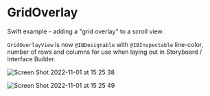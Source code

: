 # GridOverlay

Swift example - adding a "grid overlay" to a scroll view.

`GridOverlayView` is now `@IBDesignable` with `@IBInspectable` line-color, number of rows and columns for use when laying out in Storyboard / Interface Builder.

![Screen Shot 2022-11-01 at 15 25 38](https://user-images.githubusercontent.com/9865951/199321152-937d4e23-5405-499a-9002-656c1443e9dc.png)

![Screen Shot 2022-11-01 at 15 25 49](https://user-images.githubusercontent.com/9865951/199321169-2281004f-d288-40c7-ac22-98b59038eb83.png)
